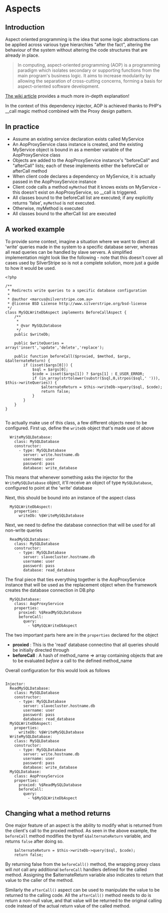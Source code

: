 # Aspects

## Introduction

Aspect oriented programming is the idea that some logic abstractions can be
applied across various type hierarchies "after the fact", altering the 
behaviour of the system without altering the code structures that are already
in place. 

> In computing, aspect-oriented programming (AOP) is a programming paradigm 
> which isolates secondary or supporting functions from the main program's 
> business logic. It aims to increase modularity by allowing the separation of 
> cross-cutting concerns, forming a basis for aspect-oriented software 
> development.

[The wiki article](http://en.wikipedia.org/wiki/Aspect-oriented_programming) 
provides a much more in-depth explanation!


In the context of this dependency injector, AOP is achieved thanks to PHP's 
__call magic method combined with the Proxy design pattern.

## In practice

* Assume an existing service declaration exists called MyService
* An AopProxyService class instance is created, and the existing MyService object is bound in as a member variable of the AopProxyService class
* Objects are added to the AopProxyService instance's "beforeCall" and "afterCall" lists; each of these implements either the beforeCall or afterCall method
* When client code declares a dependency on MyService, it is actually passed in the AopProxyService instance
* Client code calls a method `myMethod` that it knows exists on MyService - this doesn't exist on AopProxyService, so __call is triggered.
* All classes bound to the beforeCall list are executed; if any explicitly returns 'false', `myMethod` is not executed.
* Otherwise, myMethod is executed
* All classes bound to the afterCall list are executed


## A worked example

To provide some context, imagine a situation where we want to direct all 'write' queries made in the system to a specific
database server, whereas all read queries can be handled by slave servers. A simplified implementation might look 
like the following - note that this doesn't cover all cases used by SilverStripe so is not a complete solution, more
just a guide to how it would be used. 


```
<?php

/**
 * Redirects write queries to a specific database configuration
 *
 * @author <marcus@silverstripe.com.au>
 * @license BSD License http://www.silverstripe.org/bsd-license
 */
class MySQLWriteDbAspect implements BeforeCallAspect {
	/**
	 *
	 * @var MySQLDatabase
	 */
	public $writeDb;
	
	public $writeQueries = array('insert','update','delete','replace');

	public function beforeCall($proxied, $method, $args, &$alternateReturn) {
		if (isset($args[0])) {
			$sql = $args[0];
			$code = isset($args[1]) ? $args[1] : E_USER_ERROR;
			if (in_array(strtolower(substr($sql,0,strpos($sql,' '))), $this->writeQueries)) {
				$alternateReturn = $this->writeDb->query($sql, $code);
				return false;
			}
		}
	}
}


```

To actually make use of this class, a few different objects need to be configured. First up, define the `writeDb`
object that's made use of above

```
  WriteMySQLDatabase:
    class: MySQLDatabase
    constructor:
      - type: MySQLDatabase
        server: write.hostname.db
        username: user
        password: pass
        database: write_database
```

This means that whenever something asks the injector for the `WriteMySQLDatabase` object, it'll receive an object of
type `MySQLDatabase`, configured to point at the 'write' database

Next, this should be bound into an instance of the aspect class

```
  MySQLWriteDbAspect:
    properties:
      writeDb: %$WriteMySQLDatabase
```


Next, we need to define the database connection that will be used for all non-write queries

```
  ReadMySQLDatabase:
    class: MySQLDatabase
    constructor:
      - type: MySQLDatabase
        server: slavecluster.hostname.db
        username: user
        password: pass
        database: read_database
```

The final piece that ties everything together is the AopProxyService instance that will be used as the replacement
object when the framework creates the database connection in DB.php

```
  MySQLDatabase:
    class: AopProxyService
    properties:
      proxied: %$ReadMySQLDatabase
      beforeCall:
        query: 
          - %$MySQLWriteDbAspect
```

The two important parts here are in the `properties` declared for the object

- **proxied** : This is the 'read' database connectino that all queries should be initially directed through
- **beforeCall** : A hash of method\_name => array containing objects that are to be evaluated _before_ a call to the defined method\_name


Overall configuration for this would look as follows

```

Injector:
  ReadMySQLDatabase:
    class: MySQLDatabase
    constructor:
      - type: MySQLDatabase
        server: slavecluster.hostname.db
        username: user
        password: pass
        database: read_database
  MySQLWriteDbAspect:
    properties:
      writeDb: %$WriteMySQLDatabase
  WriteMySQLDatabase:
    class: MySQLDatabase
    constructor:
      - type: MySQLDatabase
        server: write.hostname.db
        username: user
        password: pass
        database: write_database
  MySQLDatabase:
    class: AopProxyService
    properties:
      proxied: %$ReadMySQLDatabase
      beforeCall:
        query: 
          - %$MySQLWriteDbAspect

```


## Changing what a method returns

One major feature of an aspect is the ability to modify what is returned from the client's call to the proxied method.
As seen in the above example, the `beforeCall` method modifies the byref `&$alternateReturn` variable, and returns
`false` after doing so. 

```
	$alternateReturn = $this->writeDb->query($sql, $code);
	return false;
```

By returning false from the `beforeCall()` method, the wrapping proxy class will _not_ call any additional `beforeCall`
handlers defined for the called method. Assigning the $alternateReturn variable also indicates to return that value
to the caller of the method. 


Similarly the `afterCall()` aspect can be used to manipulate the value to be returned to the calling code. All the
`afterCall()` method needs to do is return a non-null value, and that value will be returned to the original calling 
code instead of the actual return value of the called method. 


